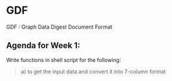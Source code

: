 # GDF
GDF : Graph Data Digest Document Format

## Agenda for Week 1:
Write functions in shell script for the following:
> a) to get the input data and convert it into 7-column format
